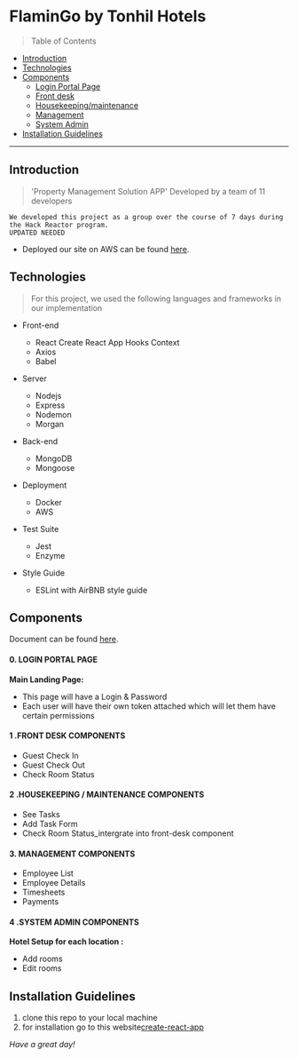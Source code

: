 # FlaminGo by Tonhil Hotels
> Table of Contents

- [Introduction](#Introduction)
- [Technologies](#Technologies)
- [Components](#Components)
   - [Login Portal Page](#Login-Portal-Page)
   - [Front desk](#Front-desk)
   - [Housekeeping/maintenance](#Housekeeping/maintenance)
   - [Management](#Management)
   - [System Admin](#System-Admin)
- [Installation Guidelines](#Installation-Guidelines)

---

## Introduction
> 'Property Management Solution APP' Developed by a team of 11 developers
```
We developed this project as a group over the course of 7 days during the Hack Reactor program.
UPDATED NEEDED
```
* Deployed our site on AWS can be found [here](URL_for_link).

## Technologies
>  For this project, we used the following languages and frameworks in our implementation

* Front-end
  + React
    Create React App
    Hooks
    Context
  + Axios
  + Babel

* Server
  + Nodejs
  + Express
  + Nodemon
  + Morgan

* Back-end
  + MongoDB
  + Mongoose

* Deployment
  + Docker
  + AWS

* Test Suite
  + Jest
  + Enzyme

* Style Guide
  + ESLint with AirBNB style guide

## Components
Document can be found [here](URL_for_link).

#### 0. LOGIN PORTAL PAGE
 **Main Landing Page:**
  * This page will have a Login & Password
  * Each user will have their own token attached which will let them have certain permissions

#### 1 .FRONT DESK COMPONENTS
  * Guest Check In
  * Guest Check Out
  * Check Room Status


#### 2 .HOUSEKEEPING / MAINTENANCE COMPONENTS
  * See Tasks
  * Add Task Form
  * Check Room Status_intergrate into front-desk component

#### 3. MANAGEMENT COMPONENTS
  * Employee List
  * Employee Details
  * Timesheets
  * Payments

#### 4 .SYSTEM ADMIN COMPONENTS
 **Hotel Setup for each location :**
  * Add rooms
  * Edit rooms

## Installation Guidelines
  1. clone this repo to your local machine
  2. for installation go to this website[create-react-app](https://create-react-app.dev/docs/getting-started)

_Have a great day!_